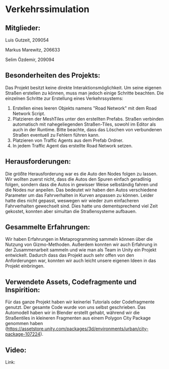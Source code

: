 # Verkehrssimulation
## Mitglieder:
Luis Gutzeit, 209054

Markus Marewitz, 206633

Selim Özdemir, 209094
## Besonderheiten des Projekts:
Das Projekt besitzt keine direkte Interaktionsmöglichkeit. Um seine eigenen Straßen erstellen zu können, muss man jedoch einige Schritte beachten. 
Die einzelnen Schritte zur Erstellung eines Verkehrssystems:
1. Erstellen eines leeren Objekts namens "Road Network" mit dem Road Network Script.
2. Platzieren der MeshTiles unter den erstellten Prefabs. Straßen verbinden automatisch mit nahegeliegenden Straßen-Tiles, sowohl im Editor als auch in der Runtime. Bitte beachte, dass das Löschen von verbundenen Straßen eventuell zu Fehlern führen kann.
3. Platzieren von Traffic Agents aus dem Prefab Ordner.
4. In jedem Traffic Agent das erstellte Road Network setzen.
## Herausforderungen:
Die größte Herausforderung war es die Auto den Nodes folgen zu lassen. Wir wollten zuerst nicht, dass die Autos den Spuren einfach geradlinig folgen, sondern dass die Autos in gewisser Weise selbständig fahren und die Nodes nur anpeilen. Das bedeutet wir haben den Autos verschiedene Parameter um das Fahrverhalten in Kurven anpassen zu können. Leider hatte dies nicht gepasst, weswegen wir wieder zum einfacheren Fahrverhalten gewechselt sind. Dies hatte uns dementsprechend viel Zeit gekostet, konnten aber simultan die Straßensysteme aufbauen.
## Gesammelte Erfahrungen:
Wir haben Erfahrungen in Metaprogramming sammeln können über die Nutzung von Gizmo-Methoden. Außerdem konnten wir auch Erfahrung in der Zusammenarbeit sammeln und wie man als Team in Unity ein Projekt entwickelt. Dadurch dass das Projekt auch sehr offen von den Anforderungen war, konnten wir auch leicht unsere eigenen Ideen in das Projekt einbringen.
## Verwendete Assets, Codefragmente und Inspirition:
Für das ganze Projekt haben wir keinerlei Tutorials oder Codefragmente genutzt. Der gesamte Code wurde von uns selbst geschrieben. Das Automodell haben wir in Blender erstellt gehabt, während wir die Straßentiles in kleineren Fragmenten aus einem Polygon City Package genommen haben (https://assetstore.unity.com/packages/3d/environments/urban/city-package-107224).
## Video:
Link:   
